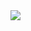 <img src="https://capsule-render.vercel.app/api?type=transparent&color=0067a3&height=140&section=header&text=Hello,aeyongworld!&fontSize=70" />
